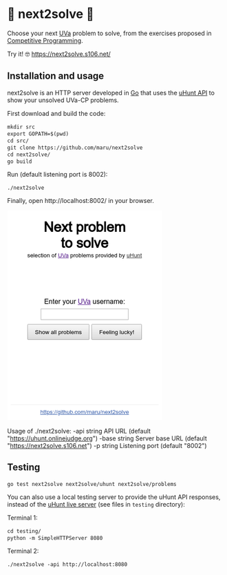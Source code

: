 # :rocket:  next2solve  :rocket:
Choose your next [UVa](https://uva.onlinejudge.org/) problem to solve,
from the exercises proposed in [Competitive Programming](http://sites.google.com/site/stevenhalim/).

Try it! :nerd_face: https://next2solve.s106.net/

## Installation and usage

next2solve is an HTTP server developed in [Go](https://golang.org/) that uses
the [uHunt API](https://uhunt.onlinejudge.org/) to show your unsolved UVa-CP problems.

First download and build the code:

    mkdir src
    export GOPATH=$(pwd)
    cd src/
    git clone https://github.com/maru/next2solve
    cd next2solve/
    go build

Run (default listening port is 8002):

    ./next2solve

Finally, open http://localhost:8002/ in your browser.

![](templates/index.png)

Usage of ./next2solve:
    -api string
        API URL (default "https://uhunt.onlinejudge.org")
    -base string
      	Server base URL (default "https://next2solve.s106.net")
    -p string
      	Listening port (default "8002")

## Testing

    go test next2solve next2solve/uhunt next2solve/problems

You can also use a local testing server to provide the uHunt API responses,
instead of the [uHunt live server](https://uhunt.onlinejudge.org/)
(see files in `testing` directory):

Terminal 1:

    cd testing/
    python -m SimpleHTTPServer 8080

Terminal 2:

    ./next2solve -api http://localhost:8080
